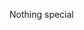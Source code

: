Nothing special
<!--- 👋 Hi, I’m @KrGDarkSide
- 👀 I’m interested in ...
- 🌱 I’m currently learning ...
- 💞️ I’m looking to collaborate on ...
- 📫 How to reach me ... --->

<!---
KrGDarkSide/KrGDarkSide is a ✨ special ✨ repository because its `README.md` (this file) appears on your GitHub profile.
You can click the Preview link to take a look at your changes.
--->
